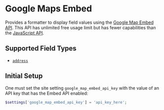 # Google Maps Embed

Provides a formatter to display field values using the
[Google Map Embed API](https://developers.google.com/maps/documentation/embed).
This API has unlimited free usage limit but has fewer capabilities than the
[JavaScript API](https://developers.google.com/maps/documentation/javascript/).

## Supported Field Types

- [`address`](https://drupal.org/project/address)

## Initial Setup

One must set the site setting `google_map_embed_api_key` with the value of
an API key that has the Embed API enabled:

```php
$settings['google_map_embed_api_key'] = 'api_key_here';
```
